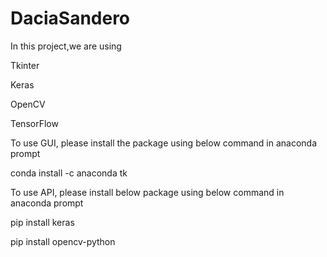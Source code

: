 # DaciaSandero
In this project,we are using 
 
 Tkinter
 
 Keras
 
 OpenCV
 
 TensorFlow
 
To use GUI, please install the package using below command in anaconda prompt 

conda install -c anaconda tk


To use API, please install below package using below command in anaconda prompt

pip install keras

pip install opencv-python

